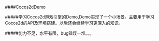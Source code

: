 ####Cocos2dDemo

#####学习Cocos2d游戏引擎的Demo,Demo实现了一个小场景。主要用于学习Cocos2d的API及环境搭建。以后还会继续学习更深入的知识。


#####能力不足，水平有限，bug错误一堆。。。
